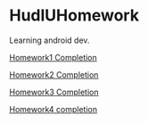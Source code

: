 # HudlUHomework

Learning android dev.

[Homework1 Completion](https://github.com/ericwclymer/HudlUHomework1/tree/4859d31eedb2e2fb5d1ff36e93487551fa663a64)

[Homework2 Completion](https://github.com/ericwclymer/HudlUHomework1/commit/b7b3236ec2e89a156ee140baa75cad97527286df)

[Homework3 Completion]()

[Homework4 completion]()
